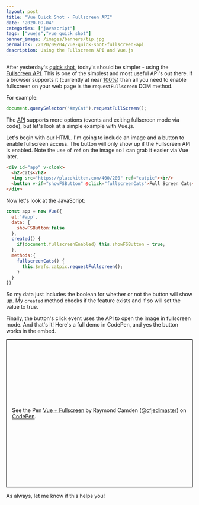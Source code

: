 ```yaml
---
layout: post
title: "Vue Quick Shot - Fullscreen API"
date: "2020-09-04"
categories: ["javascript"]
tags: ["vuejs","vue quick shot"]
banner_image: /images/banners/tip.jpg
permalink: /2020/09/04/vue-quick-shot-fullscreen-api
description: Using the Fullscreen API and Vue.js
---
```


After yesterday's [quick shot](https://www.raymondcamden.com/2020/09/03/vue-quick-shot-using-page-visibility), today's should be simpler - using the [Fullscreen API](https://developer.mozilla.org/en-US/docs/Web/API/Fullscreen_API). This is one of the simplest and most useful API's out there. If a browser supports it (currently at near [100%](https://caniuse.com/#feat=fullscreen)) than all you need to enable fullscreen on your web page is the `requestFullscreen` DOM method.

For example:

```js
document.querySelector('#myCat').requestFullScreen();
```

The [API](https://developer.mozilla.org/en-US/docs/Web/API/Fullscreen_API) supports more options (events and exiting fullscreen mode via code), but let's look at a simple example with Vue.js.

Let's begin with our HTML. I'm going to include an image and a button to enable fullscreen access. The button will only show up if the Fullscreen API is enabled. Note the use of `ref` on the image so I can grab it easier via Vue later.

```html
<div id="app" v-cloak>
  <h2>Cats</h2>
  <img src="https://placekitten.com/400/200" ref="catpic"><br/>
  <button v-if="showFSButton" @click="fullscreenCats">Full Screen Cats</button>
</div>
```

Now let's look at the JavaScript:

```js
const app = new Vue({
  el:'#app',
  data: {
    showFSButton:false
  },
  created() {
    if(document.fullscreenEnabled) this.showFSButton = true;
  },
  methods:{
    fullscreenCats() {
      this.$refs.catpic.requestFullscreen();
    }
  }
})
```

So my data just includes the boolean for whether or not the button will show up. My `created` method checks if the feature exists and if so will set the value to true. 

Finally, the button's click event uses the API to open the image in fullscreen mode. And that's it! Here's a full demo in CodePen, and yes the button works in the embed.

<p class="codepen" data-height="400" data-theme-id="dark" data-default-tab="js,result" data-user="cfjedimaster" data-slug-hash="oNxoQEG" style="height: 400px; box-sizing: border-box; display: flex; align-items: center; justify-content: center; border: 2px solid; margin: 1em 0; padding: 1em;" data-pen-title="Vue + Fullscreen">
  <span>See the Pen <a href="https://codepen.io/cfjedimaster/pen/oNxoQEG">
  Vue + Fullscreen</a> by Raymond Camden (<a href="https://codepen.io/cfjedimaster">@cfjedimaster</a>)
  on <a href="https://codepen.io">CodePen</a>.</span>
</p>
<script async src="https://static.codepen.io/assets/embed/ei.js"></script>

As always, let me know if this helps you!
